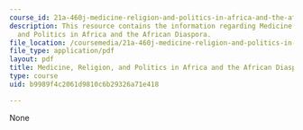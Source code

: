 ```yaml
---
course_id: 21a-460j-medicine-religion-and-politics-in-africa-and-the-african-diaspora-spring-2005
description: This resource contains the information regarding Medicine, Religion,
  and Politics in Africa and the African Diaspora.
file_location: /coursemedia/21a-460j-medicine-religion-and-politics-in-africa-and-the-african-diaspora-spring-2005/b9989f4c2061d9810c6b29326a71e418_MIT21A_460JS05_2_8_05_460j.pdf
file_type: application/pdf
layout: pdf
title: Medicine, Religion, and Politics in Africa and the African Diaspora
type: course
uid: b9989f4c2061d9810c6b29326a71e418

---
```

None